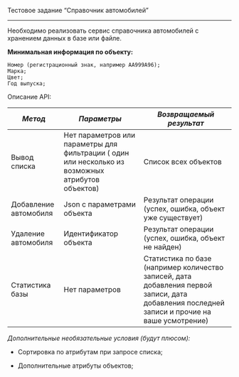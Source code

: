Тестовое задание “Справочник автомобилей”

---
Необходимо реализовать сервис справочника автомобилей с хранением данных в базе или файле.

**Минимальная информация по объекту:**
```
Номер (регистрационный знак, например АА999А96);
Марка;
Цвет;
Год выпуска;
```
Описание API:

|*Метод* | *Параметры* | *Возвращаемый результат* |
|---|---|---| 
|Вывод списка |Нет параметров или параметры для фильтрации ( один или несколько из возможных атрибутов объектов)|Список всех объектов|
|Добавление автомобиля|Json с параметрами объекта|Результат операции (успех, ошибка, объект уже существует)|
|Удаление автомобиля|Идентификатор объекта|Результат операции (успех, ошибка, объект не найден)|
|Статистика базы|Нет параметров|Статистика по базе (например количество записей, дата добавления первой записи, дата добавления последней записи и прочие на ваше усмотрение)|

*Дополнительные необязательные условия (будут плюсом):*

 - Сортировка по атрибутам при запросе списка;

 - Дополнительные атрибуты объектов;
